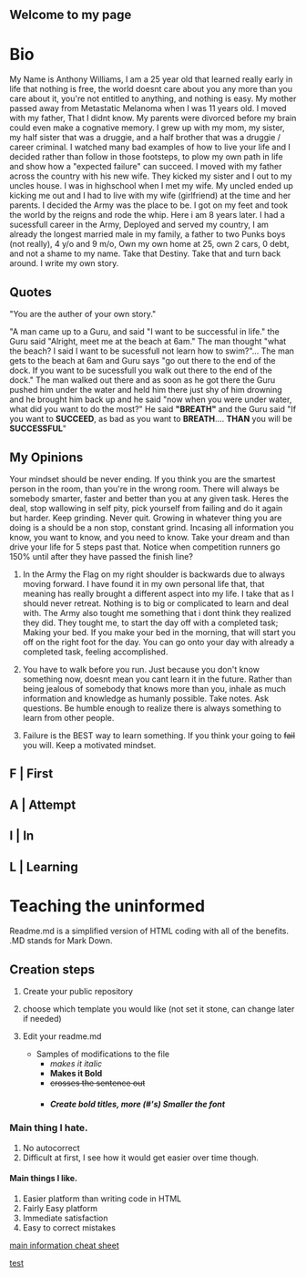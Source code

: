 ## Welcome to my page

# Bio
My Name is Anthony Williams, I am a 25 year old that learned really early in life that nothing is free, the world doesnt care about you any more than you care about it, you're not entitled to anything, and nothing is easy. My mother passed away from Metastatic Melanoma when I was 11 years old. I moved with my father, That I didnt know. My parents were divorced before my brain could even make a cognative memory. I grew up with my mom, my sister, my half sister that was a druggie, and a half brother that was a druggie / career criminal. I watched many bad examples of how to live your life and I decided rather than follow in those footsteps, to plow my own path in life and show how a "expected failure" can succeed. I moved with my father across the country with his new wife. They kicked my sister and I out to my uncles house. I was in highschool when I met my wife. My uncled ended up kicking me out and I had to live with my wife (girlfriend) at the time and her parents. I decided the Army was the place to be. I got on my feet and took the world by the reigns and rode the whip. Here i am 8 years later. I had a sucessfull career in the Army, Deployed and served my country, I am already the longest married male in my family, a father to two Punks boys (not really), 4 y/o and 9 m/o, Own my own home at 25, own 2 cars, 0 debt, and not a shame to my name. Take that Destiny. Take that and turn back around. I write my own story. 

## Quotes
"You are the auther of your own story." 

"A man came up to a Guru, and said "I want to be successful in life." the Guru said "Alright, meet me at the beach at 6am." The man thought "what the beach? I said I want to be sucessfull not learn how to swim?"... The man gets to the beach at 6am and Guru says "go out there to the end of the dock. If you want to be sucessfull you walk out there to the end of the dock." The man walked out there and as soon as he got there the Guru pushed him under the water and held him there just shy of him drowning and he brought him back up and he said "now when you were under water, what did you want to do the most?" He said **"BREATH"** and the Guru said "If you want to **SUCCEED**, as bad as you want to **BREATH**.... **THAN** you will be **SUCCESSFUL**" 

## My Opinions
Your mindset should be never ending. If you think you are the smartest person in the room, than you're in the wrong room. There will always be somebody smarter, faster and better than you at any given task. Heres the deal, stop wallowing in self pity, pick yourself from failing and do it again but harder. Keep grinding. Never quit.  Growing in whatever thing you are doing is a should be a non stop, constant grind. Incasing all information you know, you want to know, and you need to know. Take your dream and than drive your life for 5 steps past that. Notice when competition runners go 150% until after they have passed the finish line? 

1. In the Army the Flag on my right shoulder is backwards due to always moving forward. I have found it in my own personal life that, that meaning has really brought a different aspect into my life. I take that as I should never retreat. Nothing is to big or complicated to learn and deal with. The Army also tought me something that i dont think they realized they did. They tought me, to start the day off with a completed task; Making your bed. If you make your bed in the morning, that will start you off on the right foot for the day. You can go onto your day with already a completed task, feeling accomplished. 

2. You have to walk before you run. Just because you don't know something now, doesnt mean you cant learn it in the future. Rather than being jealous of somebody that knows more than you, inhale as much information and knowledge as humanly possible. Take notes. Ask questions. Be humble enough to realize there is always something to learn from other people. 

3. Failure is the BEST way to learn something. If you think your going to ~~fail~~ you will. Keep a motivated mindset. 

  F | First
  ---------
  A | Attempt
  ---------
  I | In
  ---------
  L | Learning
  ---------
 
 # Teaching the uninformed
  
  Readme.md is a simplified version of HTML coding with all of the benefits. .MD stands for Mark Down.
  
 ## Creation steps
 
 1. Create your public repository
 
 2. choose which template you would like (not set it stone, can change later if needed)
 
 3. Edit your readme.md 
    - Samples of modifications to the file
      - *makes it italic*
      - **Makes it Bold**
      - ~~crosses the sentence out~~
      - ##### Create bold titles, more (#'s) Smaller the font
      
      
### Main thing I hate. 
  1. No autocorrect
  2. Difficult at first, I see how it would get easier over time though.
 
#### Main things I like.
  1. Easier platform than writing code in HTML
  2. Fairly Easy platform
  3. Immediate satisfaction
  4. Easy to correct mistakes

   
   [main information cheat sheet](/information-needed/Cheat-sheet.md)
   
[test](/information-needed/test.md)
